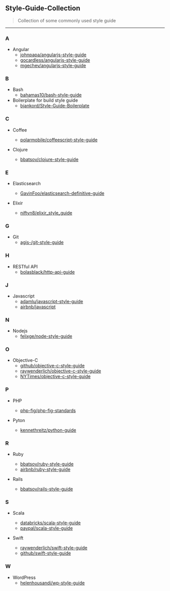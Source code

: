## Style-Guide-Collection
> Collection of some commonly used style guide

----

### A

* Angular
    + [johnpapa/angularjs-style-guide](https://github.com/johnpapa/angular-styleguide)
    + [gocardless/angularjs-style-guide](https://github.com/gocardless/angularjs-style-guide)
    + [mgechev/angularjs-style-guide](https://github.com/mgechev/angularjs-style-guide)

### B

* Bash
    + [bahamas10/bash-style-guide](https://github.com/bahamas10/bash-style-guide)
* Boilerplate for build style guide
    + [bjankord/Style-Guide-Boilerplate](https://github.com/bjankord/Style-Guide-Boilerplate)

### C

* Coffee
    + [polarmobile/coffeescript-style-guide](https://github.com/polarmobile/coffeescript-style-guide)

* Clojure
    + [bbatsov/clojure-style-guide](https://github.com/bbatsov/clojure-style-guide)

### E

* Elasticsearch
    + [GavinFoo/elasticsearch-definitive-guide](https://github.com/GavinFoo/elasticsearch-definitive-guide)

* Elixir
    + [niftyn8/elixir_style_guide](https://github.com/niftyn8/elixir_style_guide)

### G

* Git
    + [agis-/git-style-guide](https://github.com/agis-/git-style-guide)

### H

* RESTful API
    + [bolasblack/http-api-guide](https://github.com/bolasblack/http-api-guide)

### J

* Javascript
    + [adamlu/javascript-style-guide](https://github.com/adamlu/javascript-style-guide)
    + [airbnb/javascript](https://github.com/airbnb/javascript)

### N

* Nodejs
    + [felixge/node-style-guide](https://github.com/felixge/node-style-guide)

### O

* Objective-C
    + [github/objective-c-style-guide](https://github.com/github/objective-c-style-guide)
    + [raywenderlich/objective-c-style-guide](https://github.com/raywenderlich/objective-c-style-guide)
    + [NYTimes/objective-c-style-guide](https://github.com/NYTimes/objective-c-style-guide)

### P

* PHP
    + [php-fig/php-fig-standards](https://github.com/php-fig/fig-standards)

* Pyton
    + [kennethreitz/python-guide](https://github.com/kennethreitz/python-guide)

### R

* Ruby
    + [bbatsov/ruby-style-guide](https://github.com/bbatsov/ruby-style-guide)
    + [airbnb/ruby-style-guide](https://github.com/airbnb/ruby)

* Rails
    + [bbatsov/rails-style-guide](https://github.com/bbatsov/rails-style-guide)

### S

* Scala
    + [databricks/scala-style-guide](https://github.com/databricks/scala-style-guide)
    + [paypal/scala-style-guide](https://github.com/paypal/scala-style-guide)

* Swift
    + [raywenderlich/swift-style-guide](https://github.com/raywenderlich/swift-style-guide)
    + [github/swift-style-guide](https://github.com/github/swift-style-guide)

### W

* WordPress
    + [helenhousandi/wp-style-guide](https://github.com/helenhousandi/wp-style-guide)
